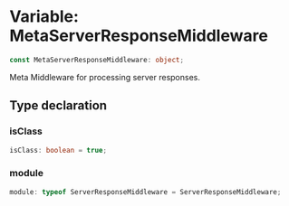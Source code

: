 # Variable: MetaServerResponseMiddleware

```ts
const MetaServerResponseMiddleware: object;
```

Meta Middleware for processing server responses.

## Type declaration

### isClass

```ts
isClass: boolean = true;
```

### module

```ts
module: typeof ServerResponseMiddleware = ServerResponseMiddleware;
```
